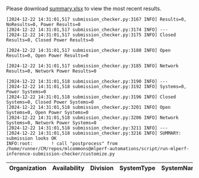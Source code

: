 Please download [summary.xlsx](summary.xlsx) to view the most recent results. 
 ```
[2024-12-22 14:31:01,517 submission_checker.py:3167 INFO] Results=0, NoResults=0, Power Results=0
[2024-12-22 14:31:01,517 submission_checker.py:3174 INFO] ---
[2024-12-22 14:31:01,517 submission_checker.py:3175 INFO] Closed Results=0, Closed Power Results=0

[2024-12-22 14:31:01,517 submission_checker.py:3180 INFO] Open Results=0, Open Power Results=0

[2024-12-22 14:31:01,517 submission_checker.py:3185 INFO] Network Results=0, Network Power Results=0

[2024-12-22 14:31:01,518 submission_checker.py:3190 INFO] ---
[2024-12-22 14:31:01,518 submission_checker.py:3192 INFO] Systems=0, Power Systems=0
[2024-12-22 14:31:01,518 submission_checker.py:3196 INFO] Closed Systems=0, Closed Power Systems=0
[2024-12-22 14:31:01,518 submission_checker.py:3201 INFO] Open Systems=0, Open Power Systems=0
[2024-12-22 14:31:01,518 submission_checker.py:3206 INFO] Network Systems=0, Network Power Systems=0
[2024-12-22 14:31:01,518 submission_checker.py:3211 INFO] ---
[2024-12-22 14:31:01,518 submission_checker.py:3216 INFO] SUMMARY: submission looks OK
INFO:root:       ! call "postprocess" from /home/runner/CM/repos/mlcommons@mlperf-automations/script/run-mlperf-inference-submission-checker/customize.py

```

| Organization   | Availability   | Division   | SystemType   | SystemName   | Platform   | Model   | MlperfModel   | Scenario   | Result   | Accuracy   | number_of_nodes   | host_processor_model_name   | host_processors_per_node   | host_processor_core_count   | accelerator_model_name   | accelerators_per_node   | Location   | framework   | operating_system   | notes   | compliance   | errors   | version   | inferred   | has_power   | Units   | weight_data_types   |
|----------------|----------------|------------|--------------|--------------|------------|---------|---------------|------------|----------|------------|-------------------|-----------------------------|----------------------------|-----------------------------|--------------------------|-------------------------|------------|-------------|--------------------|---------|--------------|----------|-----------|------------|-------------|---------|---------------------|